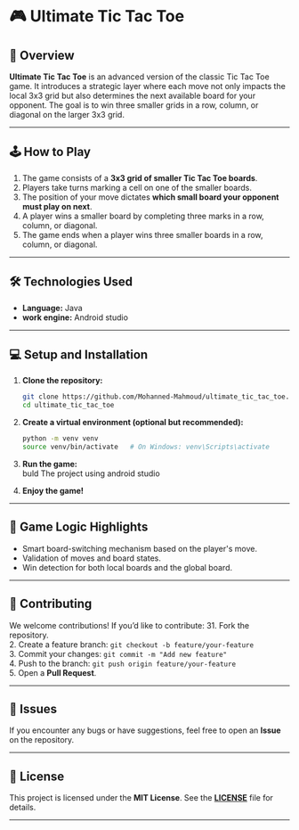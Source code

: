 # 🎮 **Ultimate Tic Tac Toe**

## 📖 **Overview**  
**Ultimate Tic Tac Toe** is an advanced version of the classic Tic Tac Toe game. It introduces a strategic layer where each move not only impacts the local 3x3 grid but also determines the next available board for your opponent. The goal is to win three smaller grids in a row, column, or diagonal on the larger 3x3 grid.

---

## 🕹️ **How to Play**
1. The game consists of a **3x3 grid of smaller Tic Tac Toe boards**.  
2. Players take turns marking a cell on one of the smaller boards.  
3. The position of your move dictates **which small board your opponent must play on next**.  
4. A player wins a smaller board by completing three marks in a row, column, or diagonal.  
5. The game ends when a player wins three smaller boards in a row, column, or diagonal.  

---

## 🛠️ **Technologies Used**
- **Language:** Java  
- **work engine:** Android studio  

---

## 💻 **Setup and Installation**

1. **Clone the repository:**  
   ```bash
   git clone https://github.com/Mohanned-Mahmoud/ultimate_tic_tac_toe.git
   cd ultimate_tic_tac_toe
   ```

2. **Create a virtual environment (optional but recommended):**  
   ```bash
   python -m venv venv
   source venv/bin/activate   # On Windows: venv\Scripts\activate
   ```


3. **Run the game:**  
buld The project using android studio

4. **Enjoy the game!**

---

## 🧠 **Game Logic Highlights**
- Smart board-switching mechanism based on the player's move.
- Validation of moves and board states.
- Win detection for both local boards and the global board.

---

## 🤝 **Contributing**
We welcome contributions! If you’d like to contribute:
31. Fork the repository.  
2. Create a feature branch: `git checkout -b feature/your-feature`  
3. Commit your changes: `git commit -m "Add new feature"`  
4. Push to the branch: `git push origin feature/your-feature`  
5. Open a **Pull Request**.

---

## 🐞 **Issues**
If you encounter any bugs or have suggestions, feel free to open an **Issue** on the repository.

---

## 📜 **License**
This project is licensed under the **MIT License**. See the **[LICENSE](LICENSE)** file for details.


---
